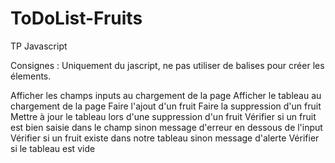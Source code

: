# ToDoList-Fruits

TP Javascript

Consignes  : 
Uniquement du jascript, ne pas utiliser de balises pour créer les élements.

Afficher les champs inputs au chargement de la page
Afficher le tableau au chargement de la page
Faire l'ajout d'un fruit
Faire la suppression d'un fruit
Mettre à jour le tableau lors d'une suppression d'un fruit
Vérifier si un fruit est bien saisie dans le champ sinon message d'erreur en dessous de l'input
Vérifier si un fruit existe dans notre tableau sinon message d'alerte
Vérifier si le tableau est vide

